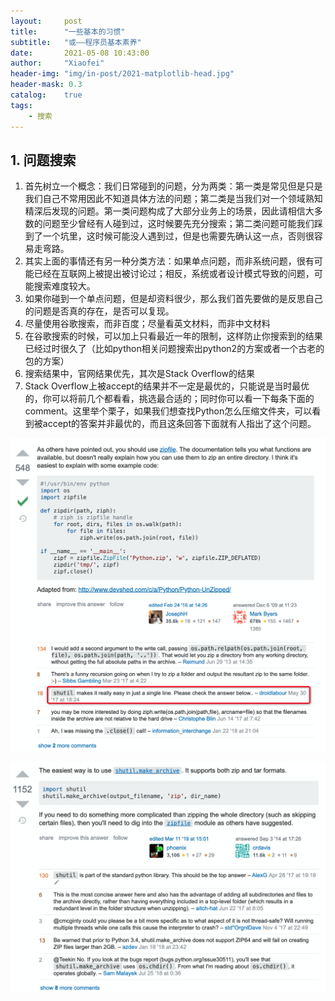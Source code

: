 ```yaml
---
layout:     post
title:      "一些基本的习惯"
subtitle:   "或——程序员基本素养"
date:       2021-05-08 10:43:00
author:     "Xiaofei"
header-img: "img/in-post/2021-matplotlib-head.jpg"
header-mask: 0.3
catalog:    true
tags:
    - 搜索
---
```




## 1. 问题搜索
1. 首先树立一个概念：我们日常碰到的问题，分为两类：第一类是常见但是只是我们自己不常用因此不知道具体方法的问题；第二类是当我们对一个领域熟知精深后发现的问题。第一类问题构成了大部分业务上的场景，因此请相信大多数的问题至少曾经有人碰到过，这时候要先充分搜索；第二类问题可能我们踩到了一个坑里，这时候可能没人遇到过，但是也需要先确认这一点，否则很容易走弯路。
2. 其实上面的事情还有另一种分类方法：如果单点问题，而非系统问题，很有可能已经在互联网上被提出被讨论过；相反，系统或者设计模式导致的问题，可能搜索难度较大。
3. 如果你碰到一个单点问题，但是却资料很少，那么我们首先要做的是反思自己的问题是否真的存在，是否可以复现。
4. 尽量使用谷歌搜索，而非百度；尽量看英文材料，而非中文材料
5. 在谷歌搜索的时候，可以加上只看最近一年的限制，这样防止你搜索到的结果已经过时很久了（比如python相关问题搜索出python2的方案或者一个古老的包的方案）
6. 搜索结果中，官网结果优先，其次是Stack Overflow的结果
7. Stack Overflow上被accept的结果并不一定是最优的，只能说是当时最优的，你可以将前几个都看看，挑选最合适的；同时你可以看一下每条下面的comment。这里举个栗子，如果我们想查找Python怎么压缩文件夹，可以看到被accept的答案并非最优的，而且这条回答下面就有人指出了这个问题。

![2021-05-08-stackoverflow-1](/img/in-post/2021-05-08/2021-05-08-stackoverflow-1.png)

![2021-05-08-stackoverflow-2](/img/in-post/2021-05-08/2021-05-08-stackoverflow-2.png)

